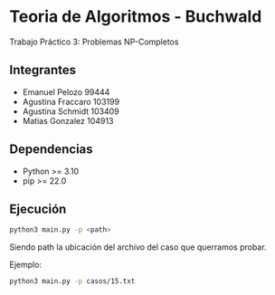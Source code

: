 # Teoria de Algoritmos - Buchwald

Trabajo Práctico 3: Problemas NP-Completos

## Integrantes
* Emanuel Pelozo 99444
* Agustina Fraccaro 103199
* Agustina Schmidt 103409
* Matias Gonzalez 104913

## Dependencias

* Python >= 3.10
* pip >= 22.0

## Ejecución

```bash
python3 main.py -p <path>
```

Siendo path la ubicación del archivo del caso que querramos probar.

Ejemplo: 

```bash
python3 main.py -p casos/15.txt
```